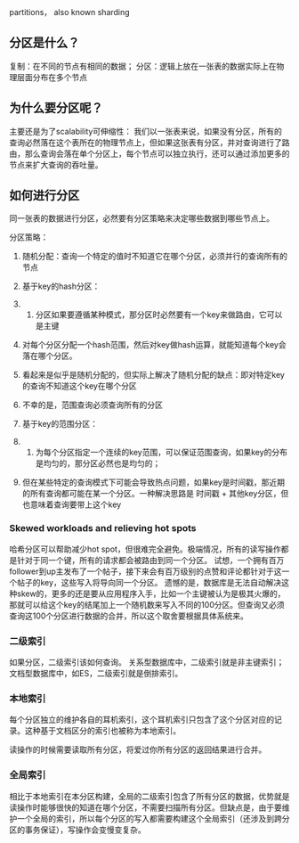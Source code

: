 partitions， also known sharding
## 分区是什么？
复制：在不同的节点有相同的数据；
分区：逻辑上放在一张表的数据实际上在物理层面分布在多个节点

## 为什么要分区呢？
主要还是为了scalability可伸缩性：
我们以一张表来说，如果没有分区，所有的查询必然落在这个表所在的物理节点上，但如果这张表有分区，并对查询进行了路由，那么查询会落在单个分区上，每个节点可以独立执行，还可以通过添加更多的节点来扩大查询的吞吐量。

## 如何进行分区
同一张表的数据进行分区，必然要有分区策略来决定哪些数据到哪些节点上。

分区策略：
1. 随机分配：查询一个特定的值时不知道它在哪个分区，必须并行的查询所有的节点
2. 基于key的hash分区：

1. 1. 分区如果要遵循某种模式，那分区时必然要有一个key来做路由，它可以是主键
2. 对每个分区分配一个hash范围，然后对key做hash运算，就能知道每个key会落在哪个分区。
3. 看起来是似乎是随机分配的，但实际上解决了随机分配的缺点：即对特定key的查询不知道这个key在哪个分区
4. 不幸的是，范围查询必须查询所有的分区

1. 基于key的范围分区：

1. 1. 为每个分区指定一个连续的key范围，可以保证范围查询，如果key的分布是均匀的，那分区必然也是均匀的；
2. 但在某些特定的查询模式下可能会导致热点问题，如果key是时间戳，那近期的所有查询都可能在某一个分区。一种解决思路是 时间戳 + 其他key分区，但也意味着查询要带上这个key

### Skewed workloads and relieving hot spots
哈希分区可以帮助减少hot spot，但很难完全避免。极端情况，所有的读写操作都是针对于同一个键，所有的请求都会被路由到同一个分区。
试想，一个拥有百万follower到up主发布了一个帖子，接下来会有百万级别的点赞和评论都针对于这一个帖子的key，这些写入将导向同一个分区。
遗憾的是，数据库是无法自动解决这种skew的，更多的还是要从应用程序入手，比如一个主键被认为是极其火爆的，那就可以给这个key的结尾加上一个随机数来写入不同的100分区。但查询又必须查询这100个分区进行数据的合并，所以这个取舍要根据具体系统来。

### 二级索引
如果分区，二级索引该如何查询。
关系型数据库中，二级索引就是非主键索引；文档型数据库中，如ES，二级索引就是倒排索引。

### 本地索引
每个分区独立的维护各自的耳机索引，这个耳机索引只包含了这个分区对应的记录。这种基于文档区分的索引也被称为本地索引。

读操作的时候需要读取所有分区，将爱过你所有分区的返回结果进行合并。

### 全局索引
相比于本地索引在本分区构建，全局的二级索引包含了所有分区的数据，优势就是读操作时能够很快的知道在哪个分区，不需要扫描所有分区。但缺点是，由于要维护一个全局的索引，所以每个分区的写入都需要构建这个全局索引（还涉及到跨分区的事务保证），写操作会变慢变复杂。
